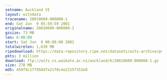 ```yaml
---
setname: Auckland VI
layout: witsdata
tracename: 20010609-000000-1
end: Sat Jun  9 05:59:59 2001
originalname: 20010609-000000-1
gzsize: 73 MB
len: 6:00:00
start: Sat Jun  9 00:00:00 2001
totalwirelen: 1,639 MB
ripedownload: https://data-repository.ripe.net/datasets/wits-archive/pma/long/auck/6//20010609-000000-1.gz
pkts: 3 million
download: ftp://wits.cs.waikato.ac.nz/auckland/6/20010609-000000-1.gz
size: 270 MB
md5: 450f9c177958d7a21f0c4e2215f352e8
---
```

